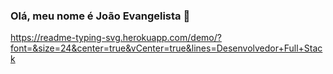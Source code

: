 ### Olá, meu nome é João Evangelista 👋

https://readme-typing-svg.herokuapp.com/demo/?font=&size=24&center=true&vCenter=true&lines=Desenvolvedor+Full+Stack
